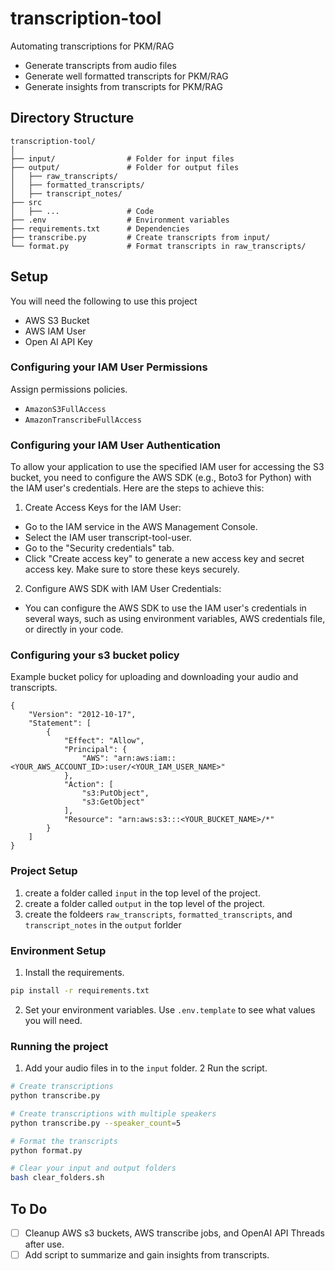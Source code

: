 # transcription-tool
Automating transcriptions for PKM/RAG
- Generate transcripts from audio files
- Generate well formatted transcripts for PKM/RAG
- Generate insights from transcripts for PKM/RAG 

## Directory Structure
```
transcription-tool/
│
├── input/                # Folder for input files
├── output/               # Folder for output files
│   ├── raw_transcripts/
│   ├── formatted_transcripts/
│   ├── transcript_notes/
├── src 
│   ├── ...               # Code
├── .env                  # Environment variables
├── requirements.txt      # Dependencies
├── transcribe.py         # Create transcripts from input/
└── format.py             # Format transcripts in raw_transcripts/
```

## Setup

You will need the following to use this project
- AWS S3 Bucket
- AWS IAM User
- Open AI API Key

### Configuring your IAM User Permissions
Assign permissions policies.
- `AmazonS3FullAccess`
- `AmazonTranscribeFullAccess`

### Configuring your IAM User Authentication
To allow your application to use the specified IAM user for accessing the S3 bucket, you need to configure the AWS SDK (e.g., Boto3 for Python) with the IAM user's credentials. Here are the steps to achieve this:

1. Create Access Keys for the IAM User:
- Go to the IAM service in the AWS Management Console.
- Select the IAM user transcript-tool-user.
- Go to the "Security credentials" tab.
- Click "Create access key" to generate a new access key and secret access key. Make sure to store these keys securely.

2. Configure AWS SDK with IAM User Credentials:
- You can configure the AWS SDK to use the IAM user's credentials in several ways, such as using environment variables, AWS credentials file, or directly in your code.

### Configuring your s3 bucket policy
Example bucket policy for uploading and downloading your audio and transcripts.
```
{
    "Version": "2012-10-17",
    "Statement": [
        {
            "Effect": "Allow",
            "Principal": {
                "AWS": "arn:aws:iam::<YOUR_AWS_ACCOUNT_ID>:user/<YOUR_IAM_USER_NAME>"
            },
            "Action": [
                "s3:PutObject",
                "s3:GetObject"
            ],
            "Resource": "arn:aws:s3:::<YOUR_BUCKET_NAME>/*"
        }
    ]
}
```

### Project Setup
1. create a folder called `input` in the top level of the project.
2. create a folder called `output` in the top level of the project.
3. create the foldeers `raw_transcripts`, `formatted_transcripts`, and `transcript_notes` in the `output` forlder

### Environment Setup
1. Install the requirements.
```bash
pip install -r requirements.txt
```
2. Set your environment variables. Use `.env.template` to see what values you will need.

### Running the project
1. Add your audio files in to the `input` folder.
2 Run the script.
```bash
# Create transcriptions
python transcribe.py

# Create transcriptions with multiple speakers
python transcribe.py --speaker_count=5

# Format the transcripts
python format.py

# Clear your input and output folders
bash clear_folders.sh
```

## To Do
- [ ] Cleanup AWS s3 buckets, AWS transcribe jobs, and OpenAI API Threads after use.
- [ ] Add script to summarize and gain insights from transcripts.